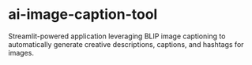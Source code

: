 # ai-image-caption-tool
Streamlit-powered application leveraging BLIP image captioning to automatically generate creative descriptions, captions, and hashtags for images.
